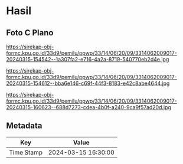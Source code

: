 # Hasil

## Foto C Plano

https://sirekap-obj-formc.kpu.go.id/33d9/pemilu/ppwp/33/14/06/20/09/3314062009017-20240315-154542--1a307fa2-e716-4a2a-8719-540770eb2d4e.jpg

https://sirekap-obj-formc.kpu.go.id/33d9/pemilu/ppwp/33/14/06/20/09/3314062009017-20240315-154612--bba6e146-c69f-44f3-8183-e42c8abe4644.jpg

https://sirekap-obj-formc.kpu.go.id/33d9/pemilu/ppwp/33/14/06/20/09/3314062009017-20240315-160623--688d7273-cdea-4b0f-a240-9ca9f57ad20d.jpg


## Metadata

| Key        | Value               |
| ---------- | ------------------- |
| Time Stamp | 2024-03-15 16:30:00 |



